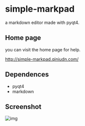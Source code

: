 simple-markpad
==============

a markdown editor made with pyqt4.

## Home page

you can visit the home page for help.

<http://simple-markpad.qiniudn.com/>


## Dependences

- pyqt4
- markdown


## Screenshot

![img](https://raw.githubusercontent.com/langzhou/simple-markpad/master/screenshot.jpg)


